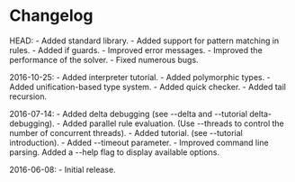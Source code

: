 # Changelog

HEAD:
    - Added standard library.
    - Added support for pattern matching in rules.
    - Added if guards.
    - Improved error messages.
    - Improved the performance of the solver.
    - Fixed numerous bugs.

2016-10-25:
    - Added interpreter tutorial.
    - Added polymorphic types.
    - Added unification-based type system.
    - Added quick checker.
    - Added tail recursion.

2016-07-14:
    - Added delta debugging (see --delta and --tutorial delta-debugging).
    - Added parallel rule evaluation. (Use --threads to control the number of concurrent threads).
    - Added tutorial. (see --tutorial introduction).
    - Added --timeout parameter.
    - Improved command line parsing. Added a --help flag to display available options.

2016-06-08: 
    - Initial release.